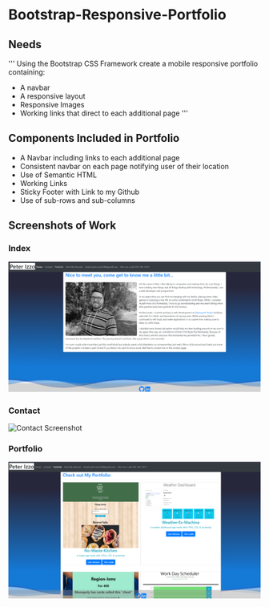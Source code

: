# Bootstrap-Responsive-Portfolio

## Needs

'''
Using the Bootstrap CSS Framework create a mobile responsive portfolio containing:
* A navbar
* A responsive layout
* Responsive Images
* Working links that direct to each additional page
'''

## Components Included in Portfolio

- A Navbar including links to each additional page
- Consistent navbar on each page notifying user of their location
- Use of Semantic HTML
- Working Links
- Sticky Footer with Link to my Github
- Use of sub-rows and sub-columns

## Screenshots of Work

### Index

![Index Screenshot](./assets/images/index.png)

### Contact

![Contact Screenshot](./assets/images/content.png)

### Portfolio

![Portfolio Screenshot](./assets/images/portfolio.png)
